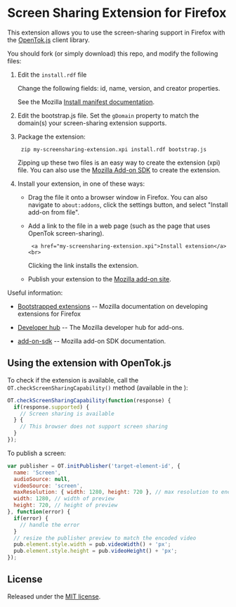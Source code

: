 Screen Sharing Extension for Firefox
====================================

This extension allows you to use the screen-sharing support in Firefox with the [OpenTok.js][ot] client library.

You should fork (or simply download) this repo, and modify the following files:

1. Edit the `install.rdf` file

   Change the following fields: id, name, version, and creator properties. 

   See the Mozilla [Install manifest documentation][install-manifests].

2. Edit the bootstrap.js file. Set the `gDomain` property to match the domain(s)
   your screen-sharing extension supports.

3. Package the extension:

        zip my-screensharing-extension.xpi install.rdf bootstrap.js

   Zipping up these two files is an easy way to create the extension (xpi) file. You can also use
   the [Mozilla Add-on SDK][add-on-sdk] to create the extension.

4. Install your extension, in one of these ways:

   * Drag the file it onto a browser window in Firefox. You can also navigate to
     `about:addons`, click the settings button, and select "Install add-on from file".

   * Add a link to the file in a web page (such as the page that uses OpenTok screen-sharing).

     ```
      <a href="my-screensharing-extension.xpi">Install extension</a><br>
     ```

     Clicking the link installs the extension.

   * Publish your extension to the [Mozilla add-on site][add-ons].

Useful information:

* [Bootstrapped extensions][bootstrapped-extensions] -- Mozilla documentation on developing extensions
   for Firefox

* [Developer hub][mozilla-add-on-hub] -- The Mozilla developer hub for add-ons.

* [add-on-sdk][add-on-sdk] -- Mozilla add-on SDK documentation.

[ot]: http://tokbox.com/opentok/libraries/client/js/
[install-manifests]: https://developer.mozilla.org/en-US/Add-ons/Install_Manifests
[add-on-sdk]: https://addons.mozilla.org/en-US/developers/docs/sdk/latest
[add-ons]: https://addons.mozilla.org/en-US/firefox/extensions/
[bootstrapped-extensions]: https://developer.mozilla.org/en-US/Add-ons/Bootstrapped_extensions
[mozilla-add-on-hub]: https://addons.mozilla.org/en-US/developers/

## Using the extension with OpenTok.js

To check if the extension is available, call the `OT.checkScreenSharingCapability()` method
(available in the ):

```javascript
OT.checkScreenSharingCapability(function(response) {
  if(response.supported) {
    // Screen sharing is available
  } {
    // This browser does not support screen sharing
  }
});
```

To publish a screen:

```javascript
var publisher = OT.initPublisher('target-element-id', {
  name: 'Screen',
  audioSource: null,
  videoSource: 'screen',
  maxResolution: { width: 1280, height: 720 }, // max resolution to encode screen in
  width: 1280, // width of preview
  height: 720, // height of preview
}, function(error) {
  if(error) {
    // handle the error
  }
  // resize the publisher preview to match the encoded video
  pub.element.style.width = pub.videoWidth() + 'px';
  pub.element.style.height = pub.videoHeight() + 'px';
});
```

## License

Released under the [MIT license](http://opensource.org/licenses/MIT).
